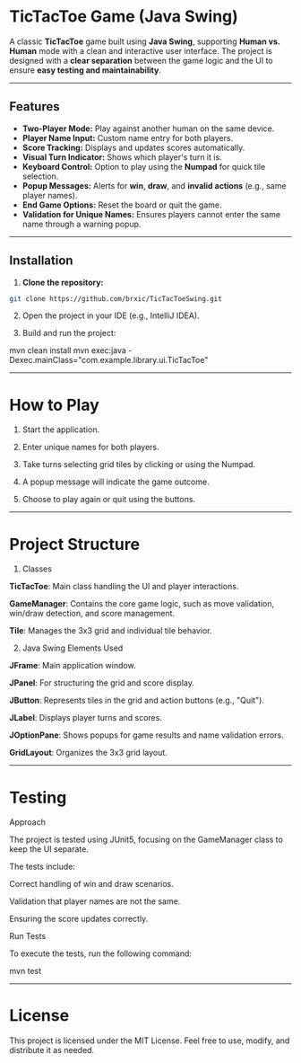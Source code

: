 # TicTacToe Game (Java Swing)

A classic **TicTacToe** game built using **Java Swing**, supporting **Human vs. Human** mode with a clean and interactive user interface. The project is designed with a **clear separation** between the game logic and the UI to ensure **easy testing and maintainability**.

---

## Features

- **Two-Player Mode:** Play against another human on the same device.
- **Player Name Input:** Custom name entry for both players.
- **Score Tracking:** Displays and updates scores automatically.
- **Visual Turn Indicator:** Shows which player's turn it is.
- **Keyboard Control:** Option to play using the **Numpad** for quick tile selection.
- **Popup Messages:** Alerts for **win**, **draw**, and **invalid actions** (e.g., same player names).
- **End Game Options:** Reset the board or quit the game.
- **Validation for Unique Names:** Ensures players cannot enter the same name through a warning popup.

---

## Installation

1. **Clone the repository:**
```bash
git clone https://github.com/brxic/TicTacToeSwing.git
```

2. Open the project in your IDE (e.g., IntelliJ IDEA).


3. Build and run the project:



mvn clean install
mvn exec:java -Dexec.mainClass="com.example.library.ui.TicTacToe"


---

# How to Play

1. Start the application.


2. Enter unique names for both players.


3. Take turns selecting grid tiles by clicking or using the Numpad.


4. A popup message will indicate the game outcome.


5. Choose to play again or quit using the buttons.




---

# Project Structure

1. Classes

**TicTacToe**: Main class handling the UI and player interactions.

**GameManager**: Contains the core game logic, such as move validation, win/draw detection, and score management.

**Tile**: Manages the 3x3 grid and individual tile behavior.


2. Java Swing Elements Used

**JFrame**: Main application window.

**JPanel**: For structuring the grid and score display.

**JButton**: Represents tiles in the grid and action buttons (e.g., "Quit").

**JLabel**: Displays player turns and scores.

**JOptionPane**: Shows popups for game results and name validation errors.

**GridLayout**: Organizes the 3x3 grid layout.



---

# Testing

Approach

The project is tested using JUnit5, focusing on the GameManager class to keep the UI separate.

The tests include:  

Correct handling of win and draw scenarios.  

Validation that player names are not the same.  

Ensuring the score updates correctly.  



Run Tests

To execute the tests, run the following command:

mvn test  


---

# License

This project is licensed under the MIT License. Feel free to use, modify, and distribute it as needed.


